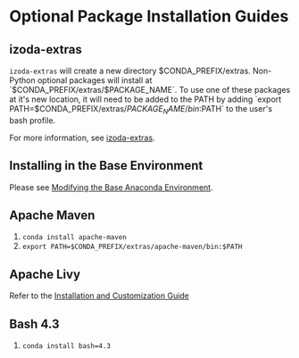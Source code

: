 # Optional Package Installation Guides

## izoda-extras

`izoda-extras` will create a new directory $CONDA_PREFIX/extras. Non-Python optional packages will install at `$CONDA_PREFIX/extras/$PACKAGE_NAME`. To use one of these packages at it's new location, it will need to be added to the PATH by adding `export PATH=$CONDA_PREFIX/extras/$PACKAGE_NAME/bin:$PATH` to the user's bash profile.

For more information, see [izoda-extras](izoda-extras).

## Installing in the Base Environment
Please see [Modifying the Base Anaconda Environment](../best-practices/modify-base-env).

## Apache Maven
1. `conda install apache-maven`
2. `export PATH=$CONDA_PREFIX/extras/apache-maven/bin:$PATH`

## Apache Livy
Refer to the [Installation and Customization Guide](https://www.ibm.com/support/knowledgecenter/en/SS3H8V_1.1.0/com.ibm.izoda.v1r1.azka100/topics/azkic_c_inst_livy.htm)

## Bash 4.3
1. `conda install bash=4.3`